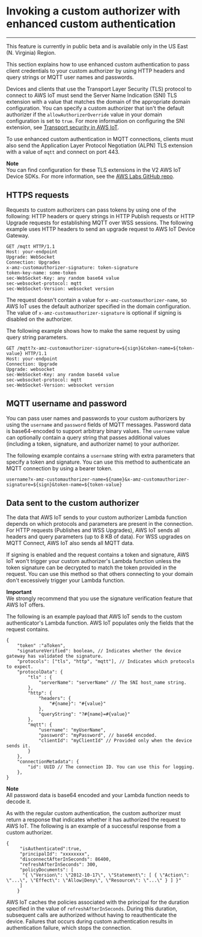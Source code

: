 # Invoking a custom authorizer with enhanced custom authentication<a name="enhanced-custom-auth-using"></a>

****  
This feature is currently in public beta and is available only in the US East \(N\. Virginia\) Region\.

This section explains how to use enhanced custom authentication to pass client credentials to your custom authorizer by using HTTP headers and query strings or MQTT user names and passwords\.

Devices and clients that use the Transport Layer Security \(TLS\) protocol to connect to AWS IoT must send the Server Name Indication \(SNI\) TLS extension with a value that matches the domain of the appropriate domain configuration\. You can specify a custom authorizer that isn't the default authorizer if the `allowAuthorizerOverride` value in your domain configuration is set to `true`\. For more information on configuring the SNI extension, see [Transport security in AWS IoT](transport-security.md)\. 

To use enhanced custom authentication in MQTT connections, clients must also send the Application Layer Protocol Negotiation \(ALPN\) TLS extension with a value of `mqtt` and connect on port 443\.

**Note**  
You can find configuration for these TLS extensions in the V2 AWS IoT Device SDKs\. For more information, see the [AWS Labs GitHub repo](https://github.com/awslabs)\.

## HTTPS requests<a name="enhanced-custom-auth-using-https"></a>

Requests to custom authorizers can pass tokens by using one of the following: HTTP headers or query strings in HTTP Publish requests or HTTP Upgrade requests for establishing MQTT over WSS sessions\. The following example uses HTTP headers to send an upgrade request to AWS IoT Device Gateway\.

```
GET /mqtt HTTP/1.1
Host: your-endpoint
Upgrade: WebSocket
Connection: Upgrades
x-amz-customauthorizer-signature: token-signature
token-key-name: some-token
sec-WebSocket-Key: any random base64 value
sec-websocket-protocol: mqtt
sec-WebSocket-Version: websocket version
```

The request doesn't contain a value for `x-amz-customauthorizer-name`, so AWS IoT uses the default authorizer specified in the domain configuration\. The value of `x-amz-customauthorizer-signature` is optional if signing is disabled on the authorizer\.

The following example shows how to make the same request by using query string parameters\.

```
GET /mqtt?x-amz-customauthorizer-signature=${sign}&token-name=${token-value} HTTP/1.1
Host: your-endpoint
Connection: Upgrade
Upgrade: websocket
sec-WebSocket-Key: any random base64 value
sec-websocket-protocol: mqtt
sec-WebSocket-Version: websocket version
```

## MQTT username and password<a name="enhanced-custom-auth-using-mqtt"></a>

You can pass user names and passwords to your custom authorizers by using the `username` and `password` fields of MQTT messages\. Password data is base64\-encoded to support arbitrary binary values\. The `username` value can optionally contain a query string that passes additional values \(including a token, signature, and authorizer name\) to your authorizer\. 

The following example contains a `username` string with extra parameters that specify a token and signature\. You can use this method to authenticate an MQTT connection by using a bearer token\.

```
username?x-amz-customauthorizer-name=${name}&x-amz-customauthorizer-signature=${sign}&token-name=${token-value}                    
```

## Data sent to the custom authorizer<a name="enhanced-custom-auth-sending-data"></a>

The data that AWS IoT sends to your custom authorizer Lambda function depends on which protocols and parameters are present in the connection\. For HTTP requests \(Publishes and WSS Upgrades\), AWS IoT sends all headers and query parameters \(up to 8 KB of data\)\. For WSS upgrades on MQTT Connect, AWS IoT also sends all MQTT data\.

If signing is enabled and the request contains a token and signature, AWS IoT won't trigger your custom authorizer's Lambda function unless the token signature can be decrypted to match the token provided in the request\. You can use this method so that others connecting to your domain don't excessively trigger your Lambda function\.

**Important**  
We strongly recommend that you use the signature verification feature that AWS IoT offers\.

The following is an example payload that AWS IoT sends to the custom authenticator's Lambda function\. AWS IoT populates only the fields that the request contains\.

```
{
    "token" :"aToken",
    "signatureVerified": boolean, // Indicates whether the device gateway has validated the signature.
    "protocols": ["tls", "http", "mqtt"], // Indicates which protocols to expect.
    "protocolData": {
        "tls" : {
            "serverName": "serverName" // The SNI host_name string.
        },
        "http": {
            "headers": {
                "#{name}": "#{value}"
            },
            "queryString": "?#{name}=#{value}"
        },
        "mqtt": {
            "username": "myUserName",
            "password": "myPassword", // base64 encoded.
            "clientId": "myClientId" // Provided only when the device sends it.
        }
    },
    "connectionMetadata": {
        "id": UUID // The connection ID. You can use this for logging.
    },
}
```

**Note**  
All password data is base64 encoded and your Lambda function needs to decode it\.

As with the regular custom authentication, the custom authorizer must return a response that indicates whether it has authorized the request to AWS IoT\. The following is an example of a successful response from a custom authorizer\.

```
{
     "isAuthenticated":true,
     "principalId": "xxxxxxxx",
     "disconnectAfterInSeconds": 86400,
     "refreshAfterInSeconds": 300,
     "policyDocuments": [
      "{ \"Version\": \"2012-10-17\", \"Statement\": [ { \"Action\": \"...\", \"Effect\": \"Allow|Deny\", \"Resource\": \"...\" } ] }"
     ]
    }
```

AWS IoT caches the policies associated with the principal for the duration specified in the value of `refreshAfterInSeconds`\. During this duration, subsequent calls are authorized without having to reauthenticate the device\. Failures that occurs during custom authentication results in authentication failure, which stops the connection\.